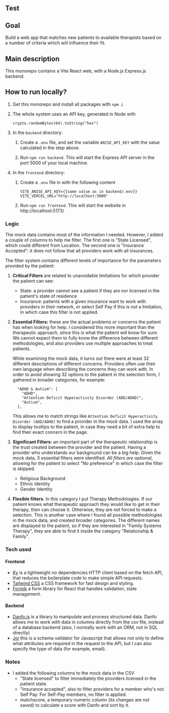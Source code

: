 ## Test

## Goal

Build a web app that matches new patients to available therapists based
on a number of criteria which will influence their fit.

## Main description

This monorepo contains a Vite React web, with a Node.js Express.js backend.

## How to run locally?

1. Get this monorepo and install all packages with `npm i`

2. The whole system uses an API key, generated in Node with 
    ```
    crypto.randomBytes(64).toString("hex")
    ```
3. In the `backend` directory:
   1. Create a `.env` file, and set the variable `ANISE_API_KEY` with the value calculated in the step above.

   2. Run `npm run backend`. This will start the Express API server in the port 5000 of your local machine.

4. In the `frontend` directory: 
   1. Create a `.env` file in  with the following content
       ```
       VITE_ANISE_API_KEY={{same value as in backend/.env}}
       VITE_VERCEL_URL="http://localhost:5000"
       ```
   2. Run `npm run frontend`. This will start the website in http://localhost:5173/

### Logic

The mock data contains most of the information I needed. However, I added a couple of columns to help me filter. The first one is "State Licensed", which could different from Location. The second one is "Insurance Accepted": it does not follow that all providers work with all insurances.

The filter system contains different levels of importance for the parameters provided by the patient:

1. **Critical Filters** are related to unavoidable limitations for which provider the patient can see:
   - State: a provider cannot see a patient if they are nor licensed in the patient's state of residence
   - Insurance: patients with a given insurance want to work with providers in their network, or select Self Pay if this is not a limitation, in which case this filter is not applied.
   
2. **Essential Filters:** these are the actual problems or concerns the patient has when looking for help. I considered this more important than the therapeutic approach, since this is what the patient will know for sure. We cannot expect them to fully know the difference between different methodologies, and also providers use multiple approaches to treat patients.

    While examining the mock data, it turns out there were at least 32 different descriptions of different concerns. Providers often use their own language when describing the concerns they can work with. In order to avoid showing 32 options to the patient in the selection form, I gathered in broader categories, for example:
    ```
      "ADHD & Autism": [
        "ADHD",
        "Attention Deficit Hyperactivity Disorder (ADD/ADHD)",
        "Autism",
      ],
    ```
   This allows me to match strings like `Attention Deficit Hyperactivity Disorder (ADD/ADHD)` to find a provider in the mock data. I used the array to display tooltips to the patient, in case they need a bit of extra help to find their exact concern in the page.

3. **Significant Filters:** an important part of the therapeutic relationship is the trust created between the provider and the patient. Having a provider who understands our background can be a big help. Given the mock data, 3 essential filters were identified. _All filters are optional_, allowing for the patient to select "No preference" in which case the filter is skipped.
   - Religious Background
   - Ethnic Identity
   - Gender Identity

4. **Flexible filters**. In this category I put Therapy Methodologies. If our patient knows what therapeutic approach they would like to get in their therapy, then can choose it. Otherwise, they are not forced to make a selection. This is another case where I found all possible methodologies in the mock data, and created broader categories. The different names are displayed to the patient, so if they are interested in "Family Systems Therapy", they are able to find it inside the category "Relationship & Family".

### Tech used

#### Frontend
- [Ky](https://github.com/sindresorhus/ky) is a lightweight no dependencies HTTP client based on the fetch API, that reduces the boilerplate code to make simple API requests.  
- [Tailwind CSS](https://tailwindcss.com/) a CSS framework for fast design and styling.
- [Formik](https://formik.org/) a form library for React that handles validation, state management.

#### Backend
- [Danfo.js](https://danfo.jsdata.org/) is a library to manipulate and process structured data. Danfo allows me to work with data in columns directly from the csv file, instead of a database backend (also, I normally work with an ORM, not in SQL directly)
- [Joi](https://joi.dev/) this is a schema validator for Javascript that allows not only to define what attributes are required in the request to the API, but I can also specify the type of data (for example, email).

### Notes
- I added the following columns to the mock data in the CSV
  - "State licensed" to filter immediately the providers licensed in the patient state.
  - "Insurance accepted", also to filter providers for a member who's not Self Pay. For Self-Pay members, no filter is applied. 
  - matchscore, a temporary numeric column (its changes are not saved) to calculate a score with Danfo and sort by it.
